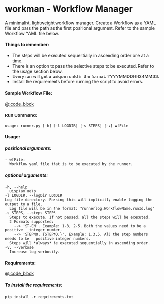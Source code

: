 # workman - Workflow Manager
A minimalist, lightweight workflow manager.
Create a Workflow as a YAML file and pass the path as the first positional argument.
Refer to the sample Workflow YAML file below.

#### Things to remember:
- The steps will be executed sequentially in ascending order one at a time.
- There is an option to pass the selective steps to be executed. Refer to the usage section below.
- Every run will get a unique runId in the format: YYYYMMDDHH24MMSS.
- Install the requirements before running the script to avoid errors.

#### Sample Workflow File:
@[:code_block](./wf_schema.yaml)

#### Run Command:
    usage: runner.py [-h] [-l LOGDIR] [-s STEPS] [-v] wfFile

#### Usage:

##### positional arguments:
    - wfFile:
      Workflow yaml file that is to be executed by the runner.

##### optional arguments:
    -h, --help
      Display Help
    -l LOGDIR, --logDir LOGDIR
    Log file directory. Passing this will implicitly enable logging the   output to a file.
      Log file will be in the format: "runnerlog.WorkflowName.runId.log"
    -s STEPS, --steps STEPS
      Steps to execute. If not passed, all the steps will be executed.
      2 Formats supported:
        --> 'ST-EN'. Example: 1-3, 2-5. Both the values need to be a positive   integer number.
        --> 'STEPNO, {STEPNO,}'. Example: 1,3,5. All the step numbers needs to be   positive integer numbers.
      Steps will *always* be executed sequentially in ascending order.
    -v, --verbose
      Increase log verbosity.

#### Requirements:
@[:code_block](./requirements.txt)

##### To install the requirements:
    pip install -r requirements.txt
